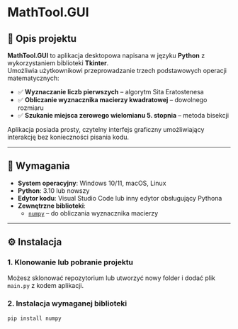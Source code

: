 # MathTool.GUI

## 📌 Opis projektu

**MathTool.GUI** to aplikacja desktopowa napisana w języku **Python** z wykorzystaniem biblioteki **Tkinter**.  
Umożliwia użytkownikowi przeprowadzanie trzech podstawowych operacji matematycznych:

- ✅ **Wyznaczanie liczb pierwszych** – algorytm Sita Eratostenesa  
- ✅ **Obliczanie wyznacznika macierzy kwadratowej** – dowolnego rozmiaru  
- ✅ **Szukanie miejsca zerowego wielomianu 5. stopnia** – metoda bisekcji  

Aplikacja posiada prosty, czytelny interfejs graficzny umożliwiający interakcję bez konieczności pisania kodu.

---

## 🧰 Wymagania

- **System operacyjny**: Windows 10/11, macOS, Linux  
- **Python**: 3.10 lub nowszy  
- **Edytor kodu**: Visual Studio Code lub inny edytor obsługujący Pythona  
- **Zewnętrzne biblioteki**:
  - [`numpy`](https://numpy.org/) – do obliczania wyznacznika macierzy  

---

## ⚙️ Instalacja

### 1. Klonowanie lub pobranie projektu

Możesz sklonować repozytorium lub utworzyć nowy folder i dodać plik `main.py` z kodem aplikacji.

### 2. Instalacja wymaganej biblioteki

```bash
pip install numpy
